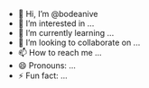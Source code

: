 - 👋 Hi, I’m @bodeanive
- 👀 I’m interested in ...
- 🌱 I’m currently learning ...
- 💞️ I’m looking to collaborate on ...
- 📫 How to reach me ...
- 😄 Pronouns: ...
- ⚡ Fun fact: ...

<!---
bodeanive/bodeanive is a ✨ special ✨ repository because its `README.md` (this file) appears on your GitHub profile.
You can click the Preview link to take a look at your changes.
--->
